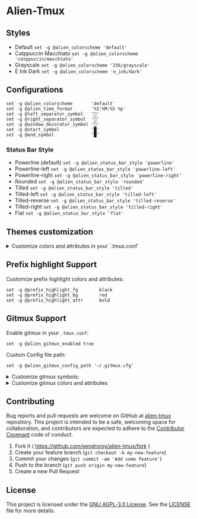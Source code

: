 # Alien-Tmux

## Styles

- Default              `set -g @alien_colorscheme 'default'`
- Catppuccin Macchiato `set -g @alien_colorscheme 'catppuccin/macchiato'`
- Grayscale            `set -g @alien_colorscheme '256/grayscale'`
- E Ink Dark           `set -g @alien_colorscheme 'e_ink/dark'`

## Configurations

```shell
set -g @alien_colorscheme       'default'
set -g @alien_time_format       '%I:%M:%S %p'
set -g @left_separator_symbol   ''
set -g @right_separator_symbol  ''
set -g @window_decorator_symbol ''
set -g @start_symbol            '█'
set -g @end_symbol              '█'
```

### Status Bar Style

- Powerline (default) `set -g @alien_status_bar_style 'powerline'`
- Powerline-left      `set -g @alien_status_bar_style 'powerline-left'`
- Powerline-right     `set -g @alien_status_bar_style 'powerline-right'`
- Rounded             `set -g @alien_status_bar_style 'rounded'`
- Tilled              `set -g @alien_status_bar_style 'tilled'`
- Tilled-left         `set -g @alien_status_bar_style 'tilled-left'`
- Tilled-reverse      `set -g @alien_status_bar_style 'tilled-reverse'`
- Tilled-right        `set -g @alien_status_bar_style 'tilled-right'`
- Flat                `set -g @alien_status_bar_style 'flat'`

## Themes customization

<details>
<summary>Customize colors and attributes in your `.tmux.conf`</summary>

```shell
set -g @status_fg                  white
set -g @status_bg                  black
set -g @pane_border_fg             brightblack
set -g @pane_border_bg             black
set -g @pane_active_border_fg      blue
set -g @pane_active_border_bg      black
set -g @message_fg                 cyan
set -g @message_bg                 black
set -g @message_command_fg         cyan
set -g @message_command_bg         black
set -g @display_panes_color        black
set -g @display_panes_active_color brightblack

set -g @session_fg                 black
set -g @session_bg                 brightblue
set -g @window_fg                  white
set -g @window_bg                  brightblack
set -g @current_window_fg          black
set -g @current_window_bg          white

set -g @time_fg                    black
set -g @time_bg                    white
set -g @host_fg                    black
set -g @host_bg                    red

set -g @session_attr               bold
set -g @window_attr                bold
set -g @current_window_attr        bold
set -g @time_attr                  bold
set -g @host_attr                  bold
```

</details>

## Prefix highlight Support

Customize prefix highlight colors and attributes:

```shell
set -g @prefix_highlight_fg        black
set -g @prefix_highlight_bg        red
set -g @prefix_highlight_attr      bold
```

## Gitmux Support

Enable gitmux in your `.tmux.conf`:

```shell
set -g @alien_gitmux_enabled true
```

Custom Config file path:

```shell
set -g @alien_gitmux_config_path '~/.gitmux.cfg'
```

<details>
<summary>Customize gitmux symbols:</summary>

```shell
set -g @alien_gitmux_branch_symbol     '⎇ '
set -g @alien_gitmux_hashprefix_symbol ':'
set -g @alien_gitmux_ahead_symbol      '↑·'
set -g @alien_gitmux_behind_symbol     '↓·'
set -g @alien_gitmux_staged_symbol     '● '
set -g @alien_gitmux_conflict_symbol   '✖ '
set -g @alien_gitmux_modified_symbol   '✚ '
set -g @alien_gitmux_untracked_symbol  '… '
set -g @alien_gitmux_stashed_symbol    '⚑ '
set -g @alien_gitmux_clean_symbol      '✔'
set -g @alien_gitmux_insertions_symbol 'Σ'
set -g @alien_gitmux_deletions_symbol  'Δ'
```

</details>

<details>
<summary>Customize gitmux colors and attributes</summary>

```shell
set -g @alien_gitmux_clear_fg      default
set -g @alien_gitmux_state_fg      red
set -g @alien_gitmux_branch_fg     white
set -g @alien_gitmux_remote_fg     cyan
set -g @alien_gitmux_divergence_fg default
set -g @alien_gitmux_staged_fg     green
set -g @alien_gitmux_conflict_fg   red
set -g @alien_gitmux_modified_fg   red
set -g @alien_gitmux_untracked_fg  magenta
set -g @alien_gitmux_stashed_fg    cyan
set -g @alien_gitmux_clean_fg      green
set -g @alien_gitmux_insertions_fg green
set -g @alien_gitmux_deletions_fg  red
set -g @alien_gitmux_bg            black
```

</details>

## Contributing

Bug reports and pull requests are welcome on GitHub at [alien-tmux](https://github.com/eendroroy/alien-tmux) repository.
This project is intended to be a safe, welcoming space for collaboration, and contributors are expected to adhere to
the [Contributor Covenant](http://contributor-covenant.org) code of conduct.

1. Fork it ( https://github.com/eendroroy/alien-tmux/fork )
2. Create your feature branch (`git checkout -b my-new-feature`)
3. Commit your changes (`git commit -am 'Add some feature'`)
4. Push to the branch (`git push origin my-new-feature`)
5. Create a new Pull Request

## License

This project is licensed under the [GNU AGPL-3.0 License](https://www.gnu.org/licenses/agpl-3.0.html).
See the [LICENSE](./LICENSE) file for more details.
